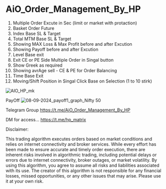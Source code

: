 # AiO_Order_Management_By_HP


1) Multiple Order Excute in Sec (limit or market with protaction)
2) Basket Order Future
3) Index Base SL & Target
4) Total MTM Base SL & Target 
5) Showing MAX Loss & Max Profit before and after Excution
6) Showing Payoff before and after Excution
7) Level Base exit
8) Exit CE or PE Side Multiple Order in Singal button
9) Show Greek as required
10) Showing avrAge sell - CE & PE for Order Balancing
11) Time Base Exit 
12) Moving/Shift Position in Singal Click Base on Selection (1 to 10 stirk)


![AIO_HP_mk](https://github.com/user-attachments/assets/7ce623c5-a095-432e-a26c-899d50fd4a23)

PayOff
![08-09-2024_payoff1_graph_Nifty 50](https://github.com/user-attachments/assets/acb0c08d-0ed6-4829-b3d7-dd32a0fc2b45)

Telegram Group
https://t.me/AiO_Order_Management_By_HP

DM for access...
https://t.me/hp_matrix

Disclaimer:

This trading algorithm executes orders based on market conditions and relies on internet connectivity and broker services. While every effort has been made to ensure accurate and timely order execution, there are inherent risks involved in algorithmic trading, including potential delays or errors due to internet connectivity, broker outages, or market volatility. By using this algorithm, you agree to assume all risks and liabilities associated with its use. The creator of this algorithm is not responsible for any financial losses, missed opportunities, or any other issues that may arise. Please use it at your own risk.

